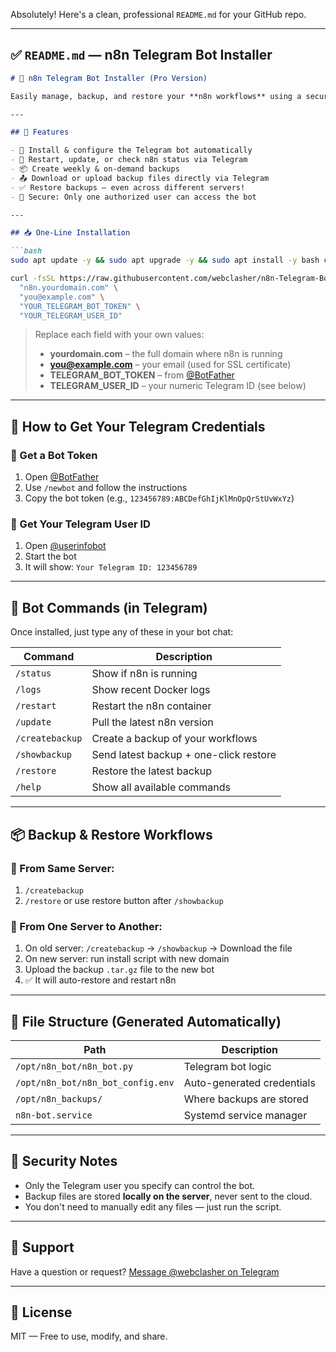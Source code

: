 Absolutely! Here's a clean, professional `README.md` for your GitHub repo.

---

## ✅ `README.md` — n8n Telegram Bot Installer

````markdown
# 🤖 n8n Telegram Bot Installer (Pro Version)

Easily manage, backup, and restore your **n8n workflows** using a secure **Telegram bot**. This installer is designed for **non-coders** and works even on low-resource VPS like **Google Cloud free-tier**, **Hetzner**, or **DigitalOcean**.

---

## 🚀 Features

- 🔧 Install & configure the Telegram bot automatically
- 🔁 Restart, update, or check n8n status via Telegram
- 📦 Create weekly & on-demand backups
- 📤 Download or upload backup files directly via Telegram
- ✅ Restore backups — even across different servers!
- 🔐 Secure: Only one authorized user can access the bot

---

## 📥 One-Line Installation

```bash
sudo apt update -y && sudo apt upgrade -y && sudo apt install -y bash curl || sudo yum update -y && sudo yum install -y bash curl || sudo dnf update -y && sudo dnf install -y bash curl

curl -fsSL https://raw.githubusercontent.com/webclasher/n8n-Telegram-Bot-Installer-Final-Version-Pro/refs/heads/main/install.sh | sudo bash -s \
  "n8n.yourdomain.com" \
  "you@example.com" \
  "YOUR_TELEGRAM_BOT_TOKEN" \
  "YOUR_TELEGRAM_USER_ID"
````

> Replace each field with your own values:
>
> * **yourdomain.com** – the full domain where n8n is running
> * **[you@example.com](mailto:you@example.com)** – your email (used for SSL certificate)
> * **TELEGRAM\_BOT\_TOKEN** – from [@BotFather](https://t.me/BotFather)
> * **TELEGRAM\_USER\_ID** – your numeric Telegram ID (see below)

---

## 🧠 How to Get Your Telegram Credentials

### 🔹 Get a Bot Token

1. Open [@BotFather](https://t.me/BotFather)
2. Use `/newbot` and follow the instructions
3. Copy the bot token (e.g., `123456789:ABCDefGhIjKlMnOpQrStUvWxYz`)

### 🔹 Get Your Telegram User ID

1. Open [@userinfobot](https://t.me/userinfobot)
2. Start the bot
3. It will show:
   `Your Telegram ID: 123456789`

---

## 🤖 Bot Commands (in Telegram)

Once installed, just type any of these in your bot chat:

| Command         | Description                            |
| --------------- | -------------------------------------- |
| `/status`       | Show if n8n is running                 |
| `/logs`         | Show recent Docker logs                |
| `/restart`      | Restart the n8n container              |
| `/update`       | Pull the latest n8n version            |
| `/createbackup` | Create a backup of your workflows      |
| `/showbackup`   | Send latest backup + one-click restore |
| `/restore`      | Restore the latest backup              |
| `/help`         | Show all available commands            |

---

## 📦 Backup & Restore Workflows

### 🔹 From Same Server:

1. `/createbackup`
2. `/restore` or use restore button after `/showbackup`

### 🔹 From One Server to Another:

1. On old server: `/createbackup` → `/showbackup` → Download the file
2. On new server: run install script with new domain
3. Upload the backup `.tar.gz` file to the new bot
4. ✅ It will auto-restore and restart n8n

---

## 📂 File Structure (Generated Automatically)

| Path                              | Description                |
| --------------------------------- | -------------------------- |
| `/opt/n8n_bot/n8n_bot.py`         | Telegram bot logic         |
| `/opt/n8n_bot/n8n_bot_config.env` | Auto-generated credentials |
| `/opt/n8n_backups/`               | Where backups are stored   |
| `n8n-bot.service`                 | Systemd service manager    |

---

## 🛑 Security Notes

* Only the Telegram user you specify can control the bot.
* Backup files are stored **locally on the server**, never sent to the cloud.
* You don't need to manually edit any files — just run the script.

---

## 💬 Support

Have a question or request?
[Message @webclasher on Telegram](https://t.me/webclasher)

---

## 📜 License

MIT — Free to use, modify, and share.

```
